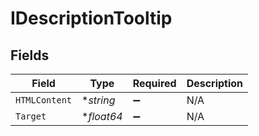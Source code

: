 # IDescriptionTooltip


## Fields

| Field              | Type               | Required           | Description        |
| ------------------ | ------------------ | ------------------ | ------------------ |
| `HTMLContent`      | **string*          | :heavy_minus_sign: | N/A                |
| `Target`           | **float64*         | :heavy_minus_sign: | N/A                |